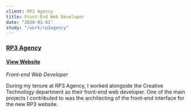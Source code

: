 ```yaml
---
client: RP3 Agency
title: Front-End Web Developer
date: "2020-01-01"
study: "/work/rp3agency"
---
```


### [RP3 Agency](https://rp3agency.com)

#### [View Website](https://rp3agency.com)

_Front-end Web Developer_

During my tenure at RP3 Agency, I worked alongside the Creative Technology department as their front-end web developer. One of the main projects I contributed to was the architecting of the front-end interface for the new RP3 website.
